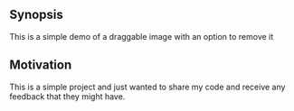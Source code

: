 ## Synopsis

This is a simple demo of a draggable image with an option to remove it

## Motivation
This is a simple project and just wanted to share my code and receive any feedback that they might have.




